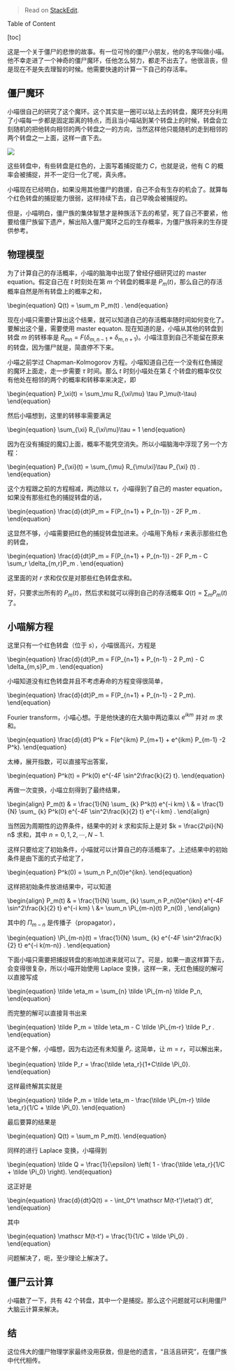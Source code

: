 
> Read on [StackEdit](https://stackedit.io/viewer#!url=https://raw.githubusercontent.com/emptymalei/pandemicControl/master/zombies/zombiesMasterEqn.md).

Table of Content

[toc]


这是一个关于僵尸的悲惨的故事。有一位可怜的僵尸小朋友，他的名字叫做小喵。他不幸走进了一个神奇的僵尸魔环，任他怎么努力，都走不出去了。他很沮丧，但是现在不是失去理智的时候。他需要快速的计算一下自己的存活率。

[](http://fc02.deviantart.net/fs47/f/2009/210/4/2/Zommy___the_cute_little_zombie_by_MissBloodyEyes.png)



## 僵尸魔环

小喵很自己的研究了这个魔环。这个其实是一圈可以站上去的转盘，魔环充分利用了小喵每一步都是固定距离的特点，而且当小喵站到某个转盘上的时候，转盘会立刻随机的把他转向相邻的两个转盘之一的方向，当然这样他只能随机的走到相邻的两个转盘之一上面，这样一直下去。

![](https://raw.githubusercontent.com/emptymalei/pandemicControl/master/zombies/resources/zombieCapture1D2.png)


这些转盘中，有些转盘是红色的，上面写着捕捉能力 $C$，也就是说，他有 C 的概率会被捕捉，并不一定归一化了呢，真头疼。

小喵现在已经明白，如果没用其他僵尸的救援，自己不会有生存的机会了。就算每个红色转盘的捕捉能力很弱，这样持续下去，自己早晚会被捕捉的。

但是，小喵明白，僵尸族的集体智慧才是种族活下去的希望，死了自己不要紧，他要给僵尸族留下遗产，解出陷入僵尸魔环之后的生存概率，为僵尸族将来的生存提供参考。




## 物理模型

为了计算自己的存活概率，小喵的脑海中出现了曾经仔细研究过的 master equation。假定自己在 $t$ 时刻处在第 $m$ 个转盘的概率是 $P_m(t)$，那么自己的存活概率自然是所有转盘上的概率之和，

\begin{equation}
Q(t) = \sum_m P_m(t) .
\end{equation}

现在小喵只需要计算出这个结果，就可以知道自己的存活概率随时间如何变化了。要解出这个量，需要使用 master equaton. 现在知道的是，小喵从其他的转盘到转盘 $m$ 的转移率是 $R_{mn} = F(\delta_{m,n-1} + \delta_{m,n+1})$。小喵注意到自己不能留在原来的转盘，因为僵尸就是，简直停不下来。

小喵之前学过 Chapman-Kolmogorov 方程。小喵知道自己在一个没有红色捕捉的魔环上面走，走一步需要 $\tau$ 时间。那么 $t$ 时刻小喵处在第 $\xi$ 个转盘的概率仅仅有他处在相邻的两个的概率和转移率来决定，即

\begin{equation}
P_\xi(t) = \sum_\mu R_{\xi\mu} \tau P_\mu(t-\tau)
\end{equation}

然后小喵想到，这里的转移率需要满足

\begin{equation}
\sum_{\xi} R_{\xi\mu}\tau = 1
\end{equation}

因为在没有捕捉的魔幻上面，概率不能凭空消失。所以小喵脑海中浮现了另一个方程：

\begin{equation}
P_{\xi}(t) = \sum_{\mu} R_{\mu\xi}\tau P_{\xi} (t) .
\end{equation}

这个方程跟之前的方程相减，两边除以 $\tau$，小喵得到了自己的 master equation，如果没有那些红色的捕捉转盘的话，

\begin{equation}
\frac{d}{dt}P_m = F(P_{n+1} + P_{n-1}) - 2F P_m .
\end{equation}

这显然不够，小喵需要把红色的捕捉转盘加进来。小喵用下角标 $r$ 来表示那些红色的转盘，

\begin{equation}
\frac{d}{dt}P_m = F(P_{n+1} + P_{n-1}) - 2F P_m  - C \sum_r \delta_{m,r}P_m .
\end{equation}

这里面的对 $r$ 求和仅仅是对那些红色转盘求和。



好，只要求出所有的 $P_m(t)$，然后求和就可以得到自己的存活概率 $Q(t)= \sum_mP_m(t)$了。



## 小喵解方程

这里只有一个红色转盘（位于 $s$），小喵很高兴，方程是

\begin{equation}
\frac{d}{dt}P_m = F(P_{n+1} + P_{n-1} - 2 P_m)  - C  \delta_{m,s}P_m  .
\end{equation}

小喵知道没有红色转盘并且不考虑寿命的方程变得很简单，

\begin{equation}
\frac{d}{dt}P_m = F(P_{n+1} + P_{n-1} - 2 P_m).
\end{equation}

Fourier transform，小喵心想。于是他快速的在大脑中两边乘以 $e^{ikm}$ 并对 $m$ 求和。

\begin{equation}
\frac{d}{dt} P^k  = F(e^{ikm} P_{m+1} + e^{ikm} P_{m-1} -2 P^k).
\end{equation}

太棒，展开指数，可以直接写出答案，

\begin{equation}
P^k(t) = P^k(0) e^{-4F \sin^2\frac{k}{2} t}.
\end{equation}

再做一次变换，小喵立刻得到了最终结果，

\begin{align}
P_m(t)  & = \frac{1}{N} \sum_ {k} P^k(t) e^{-i km} \\
& = \frac{1}{N} \sum_ {k} P^k(0) e^{-4F \sin^2\frac{k}{2} t}  e^{-i km} .
\end{align}

当然因为周期性的边界条件，结果中的对 $k$ 求和实际上是对 $k = \frac{2\pi}{N} n$ 求和，其中 $n=0,1,2, \cdots, N-1$.

这样只要给定了初始条件，小喵就可以计算自己的存活概率了。上述结果中的初始条件是由下面的式子给定了，

\begin{equation}
P^k(0) = \sum_n P_n(0)e^{ikn}.
\end{equation}

这样把初始条件放进结果中，可以知道

\begin{align}
P_m(t)  & = \frac{1}{N} \sum_ {k}  \sum_n P_n(0)e^{ikn} e^{-4F \sin^2\frac{k}{2} t}  e^{-i km}  \\
&= \sum_n \Pi_{m-n}(t) P_n(0) ,
\end{align}

其中的 $\Pi_{m-n}$ 是传播子（propagator），

\begin{equation}
\Pi_{m-n}(t)  = \frac{1}{N} \sum_ {k}   e^{-4F \sin^2\frac{k}{2} t}  e^{-i k(m-n)} .
\end{equation}


下面小喵只需要把捕捉转盘的影响加进来就可以了。可是，如果一直这样算下去，会变得很复杂，所以小喵开始使用 Laplace 变换，这样一来，无红色捕捉的解可以直接写成

\begin{equation}
\tilde \eta_m = \sum_{n} \tilde \Pi_{m-n} \tilde P_n,
\end{equation}

而完整的解可以直接背书出来

\begin{equation}
\tilde P_m = \tilde \eta_m - C \tilde \Pi_{m-r} \tilde P_r .
\end{equation}

这不是个解，小喵想，因为右边还有未知量 $\tilde P_r$. 这简单，让 $m=r$，可以解出来，

\begin{equation}
\tilde P_r = \frac{\tilde \eta_r}{1+C\tilde \Pi_0}.
\end{equation}

这样最终解其实就是

\begin{equation}
\tilde P_m = \tilde \eta_m - \frac{\tilde \Pi_{m-r} \tilde \eta_r}{1/C + \tilde \Pi_0}.
\end{equation}

最后要算的结果是

\begin{equation}
Q(t) = \sum_m P_m(t).
\end{equation}

同样的进行 Laplace 变换，小喵得到

\begin{equation}
\tilde Q = \frac{1}{\epsilon} \left( 1 - \frac{\tilde \eta_r}{1/C + \tilde \Pi_0} \right).
\end{equation}

这正好是

\begin{equation}
\frac{d}{dt}Q(t) = - \int_0^t \mathscr M(t-t')\eta(t') dt',
\end{equation}

其中 

\begin{equation}
\mathscr M(t-t') = \frac{1}{1/C + \tilde \Pi_0} .
\end{equation}

问题解决了，呃，至少理论上解决了。


## 僵尸云计算


小喵数了一下，共有 42 个转盘，其中一个是捕捉。那么这个问题就可以利用僵尸大脑云计算来解决。








## 结

这位伟大的僵尸物理学家最终没用获救，但是他的遗言，“且活且研究”，在僵尸族中代代相传。